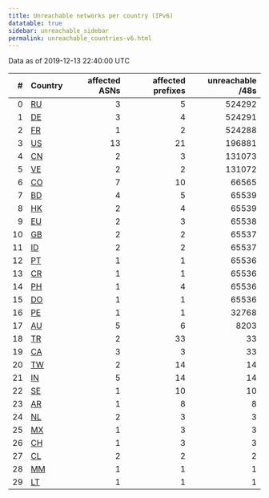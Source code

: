 ```yaml
---
title: Unreachable networks per country (IPv6)
datatable: true
sidebar: unreachable_sidebar
permalink: unreachable_countries-v6.html
---
```


Data as of 2019-12-13 22:40:00 UTC

<div class="datatable-begin"></div>

|   # | Country                      |   affected ASNs |   affected prefixes |   unreachable /48s |
|----:|:-----------------------------|----------------:|--------------------:|-------------------:|
|   0 | [RU](unreachable_ru-v6.html) |               3 |                   5 |             524292 |
|   1 | [DE](unreachable_de-v6.html) |               3 |                   4 |             524291 |
|   2 | [FR](unreachable_fr-v6.html) |               1 |                   2 |             524288 |
|   3 | [US](unreachable_us-v6.html) |              13 |                  21 |             196881 |
|   4 | [CN](unreachable_cn-v6.html) |               2 |                   3 |             131073 |
|   5 | [VE](unreachable_ve-v6.html) |               2 |                   2 |             131072 |
|   6 | [CO](unreachable_co-v6.html) |               7 |                  10 |              66565 |
|   7 | [BD](unreachable_bd-v6.html) |               4 |                   5 |              65539 |
|   8 | [HK](unreachable_hk-v6.html) |               2 |                   4 |              65539 |
|   9 | [EU](unreachable_eu-v6.html) |               2 |                   3 |              65538 |
|  10 | [GB](unreachable_gb-v6.html) |               2 |                   2 |              65537 |
|  11 | [ID](unreachable_id-v6.html) |               2 |                   2 |              65537 |
|  12 | [PT](unreachable_pt-v6.html) |               1 |                   1 |              65536 |
|  13 | [CR](unreachable_cr-v6.html) |               1 |                   1 |              65536 |
|  14 | [PH](unreachable_ph-v6.html) |               1 |                   4 |              65536 |
|  15 | [DO](unreachable_do-v6.html) |               1 |                   1 |              65536 |
|  16 | [PE](unreachable_pe-v6.html) |               1 |                   1 |              32768 |
|  17 | [AU](unreachable_au-v6.html) |               5 |                   6 |               8203 |
|  18 | [TR](unreachable_tr-v6.html) |               2 |                  33 |                 33 |
|  19 | [CA](unreachable_ca-v6.html) |               3 |                   3 |                 33 |
|  20 | [TW](unreachable_tw-v6.html) |               2 |                  14 |                 14 |
|  21 | [IN](unreachable_in-v6.html) |               5 |                  14 |                 14 |
|  22 | [SE](unreachable_se-v6.html) |               1 |                  10 |                 10 |
|  23 | [AR](unreachable_ar-v6.html) |               1 |                   8 |                  8 |
|  24 | [NL](unreachable_nl-v6.html) |               2 |                   3 |                  3 |
|  25 | [MX](unreachable_mx-v6.html) |               1 |                   3 |                  3 |
|  26 | [CH](unreachable_ch-v6.html) |               1 |                   3 |                  3 |
|  27 | [CL](unreachable_cl-v6.html) |               2 |                   2 |                  2 |
|  28 | [MM](unreachable_mm-v6.html) |               1 |                   1 |                  1 |
|  29 | [LT](unreachable_lt-v6.html) |               1 |                   1 |                  1 |

<div class="datatable-end"></div>